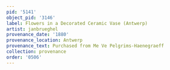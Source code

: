 ```yaml
---
pid: '5141'
object_pid: '3146'
label: Flowers in a Decorated Ceramic Vase (Antwerp)
artist: janbrueghel
provenance_date: '1880'
provenance_location: Antwerp
provenance_text: Purchased from Me Ve Pelgrims-Haenegraeff
collection: provenance
order: '0506'
---
```

